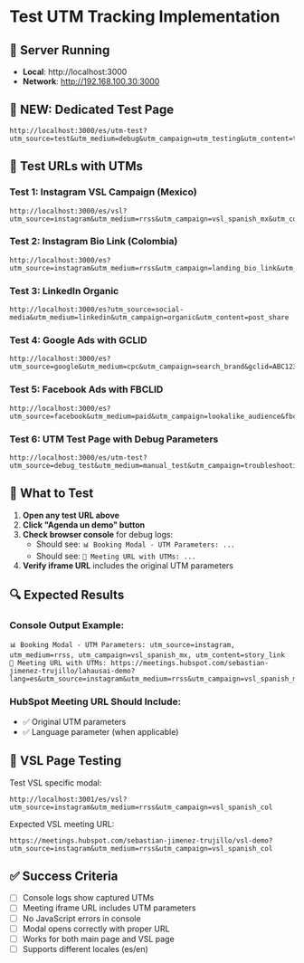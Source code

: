 # Test UTM Tracking Implementation

## 🚀 Server Running
- **Local**: http://localhost:3000
- **Network**: http://192.168.100.30:3000

## 🧪 **NEW: Dedicated Test Page**
```
http://localhost:3000/es/utm-test?utm_source=test&utm_medium=debug&utm_campaign=utm_testing&utm_content=test_page
```

## 🔗 Test URLs with UTMs

### Test 1: Instagram VSL Campaign (Mexico)
```
http://localhost:3000/es/vsl?utm_source=instagram&utm_medium=rrss&utm_campaign=vsl_spanish_mx&utm_content=story_link
```

### Test 2: Instagram Bio Link (Colombia)
```
http://localhost:3000/es?utm_source=instagram&utm_medium=rrss&utm_campaign=landing_bio_link&utm_content=col
```

### Test 3: LinkedIn Organic
```
http://localhost:3000/es?utm_source=social-media&utm_medium=linkedin&utm_campaign=organic&utm_content=post_share
```

### Test 4: Google Ads with GCLID
```
http://localhost:3000/es?utm_source=google&utm_medium=cpc&utm_campaign=search_brand&gclid=ABC123XYZ
```

### Test 5: Facebook Ads with FBCLID
```
http://localhost:3000/es?utm_source=facebook&utm_medium=paid&utm_campaign=lookalike_audience&fbclid=FB789ABC&utm_content=video_ad
```

### Test 6: UTM Test Page with Debug Parameters
```
http://localhost:3000/es/utm-test?utm_source=debug_test&utm_medium=manual_test&utm_campaign=troubleshooting&utm_content=console_debug&gclid=TESTGCLID123
```

## 📱 What to Test

1. **Open any test URL above**
2. **Click "Agenda un demo" button**
3. **Check browser console** for debug logs:
   - Should see: `📊 Booking Modal - UTM Parameters: ...`
   - Should see: `🔗 Meeting URL with UTMs: ...`
4. **Verify iframe URL** includes the original UTM parameters

## 🔍 Expected Results

### Console Output Example:
```
📊 Booking Modal - UTM Parameters: utm_source=instagram, utm_medium=rrss, utm_campaign=vsl_spanish_mx, utm_content=story_link
🔗 Meeting URL with UTMs: https://meetings.hubspot.com/sebastian-jimenez-trujillo/lahausai-demo?lang=es&utm_source=instagram&utm_medium=rrss&utm_campaign=vsl_spanish_mx&utm_content=story_link
```

### HubSpot Meeting URL Should Include:
- ✅ Original UTM parameters
- ✅ Language parameter (when applicable)

## 🎯 VSL Page Testing

Test VSL specific modal:
```
http://localhost:3001/es/vsl?utm_source=instagram&utm_medium=rrss&utm_campaign=vsl_spanish_col
```

Expected VSL meeting URL:
```
https://meetings.hubspot.com/sebastian-jimenez-trujillo/vsl-demo?utm_source=instagram&utm_medium=rrss&utm_campaign=vsl_spanish_col
```

## ✅ Success Criteria

- [ ] Console logs show captured UTMs
- [ ] Meeting iframe URL includes UTM parameters
- [ ] No JavaScript errors in console
- [ ] Modal opens correctly with proper URL
- [ ] Works for both main page and VSL page
- [ ] Supports different locales (es/en)
